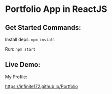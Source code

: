 # Portfolio App in ReactJS



## Get Started Commands:

Install deps: `npm install`

Run: `npm start`

## Live Demo:

My Profile:

https://infinite172.github.io/Portfolio